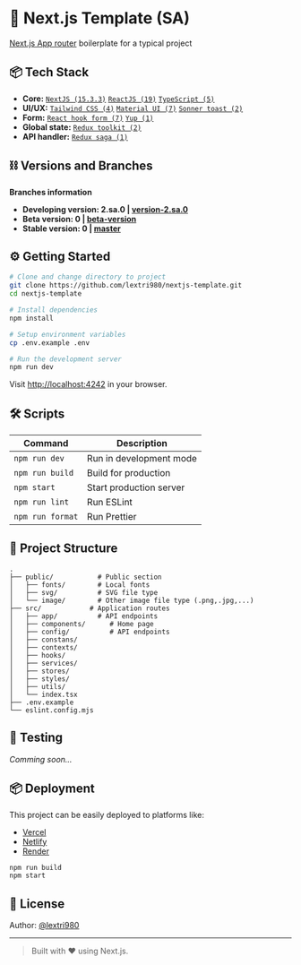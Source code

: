 # 🚀 Next.js Template (SA)

[Next.js App router](https://nextjs.org/) boilerplate for a typical project

## 📦 Tech Stack

- **Core:** [`NextJS (15.3.3)`](https://nextjs.org/) [`ReactJS (19)`](https://reactjs.org/) [`TypeScript (5)`](https://www.typescriptlang.org/)
- **UI/UX:** [`Tailwind CSS (4)`](https://tailwindcss.com/) [`Material UI (7)`](https://mui.com/) [`Sonner toast (2)`](https://sonner.emilkowal.ski/)
- **Form:** [`React hook form (7)`](https://www.react-hook-form.com/) [`Yup (1)`](https://github.com/jquense/yup)
- **Global state:** [`Redux toolkit (2)`](https://github.com/jquense/yup)
- **API handler:** [`Redux saga (1)`](https://github.com/jquense/yup)

## ⛓ Versions and Branches

**Branches information**

- **Developing version: 2.sa.0 | [version-2.sa.0](https://github.com/lextri980/nextjs-template/tree/version-2.sa.0)**
- **Beta version: 0 | [beta-version](https://github.com/lextri980/nextjs-template/tree/beta-version)**
- **Stable version: 0 | [master](https://github.com/lextri980/nextjs-template/tree/master)**

## ⚙️ Getting Started

```bash
# Clone and change directory to project
git clone https://github.com/lextri980/nextjs-template.git
cd nextjs-template

# Install dependencies
npm install

# Setup environment variables
cp .env.example .env

# Run the development server
npm run dev
```

Visit [http://localhost:4242](http://localhost:4242) in your browser.

## 🛠️ Scripts

| Command          | Description             |
| ---------------- | ----------------------- |
| `npm run dev`    | Run in development mode |
| `npm run build`  | Build for production    |
| `npm start`      | Start production server |
| `npm run lint`   | Run ESLint              |
| `npm run format` | Run Prettier            |

## 📁 Project Structure

```
.
├── public/           # Public section
│   ├── fonts/        # Local fonts
│   ├── svg/          # SVG file type
│   └── image/        # Other image file type (.png,.jpg,...)
├── src/            # Application routes
│   ├── app/          # API endpoints
│   ├── components/      # Home page
│   ├── config/          # API endpoints
│   ├── constans/
│   ├── contexts/
│   ├── hooks/
│   ├── services/
│   ├── stores/
│   ├── styles/
│   ├── utils/
│   └── index.tsx
├── .env.example
└── eslint.config.mjs
```

## 🧪 Testing

_Comming soon..._

## 📦 Deployment

This project can be easily deployed to platforms like:

- [Vercel](https://vercel.com/)
- [Netlify](https://www.netlify.com/)
- [Render](https://render.com/)

```bash
npm run build
npm start
```

## 📄 License

Author: [@lextri980](https://github.com/lextri980)

---

> Built with ❤️ using Next.js.
